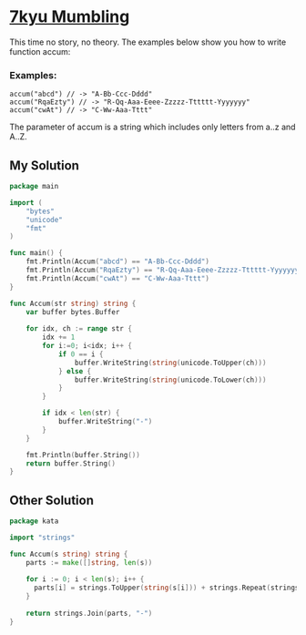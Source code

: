 # [7kyu Mumbling](https://www.codewars.com/kata/mumbling)

This time no story, no theory. The examples below show you how to write function accum:

### Examples:

```
accum("abcd") // -> "A-Bb-Ccc-Dddd"
accum("RqaEzty") // -> "R-Qq-Aaa-Eeee-Zzzzz-Tttttt-Yyyyyyy"
accum("cwAt") // -> "C-Ww-Aaa-Tttt"
```

The parameter of accum is a string which includes only letters from a..z and A..Z.

## My Solution

```go
package main

import (
	"bytes"
	"unicode"
	"fmt"
)

func main() {
	fmt.Println(Accum("abcd") == "A-Bb-Ccc-Dddd")
	fmt.Println(Accum("RqaEzty") == "R-Qq-Aaa-Eeee-Zzzzz-Tttttt-Yyyyyyy")
	fmt.Println(Accum("cwAt") == "C-Ww-Aaa-Tttt")
}

func Accum(str string) string {
	var buffer bytes.Buffer
	
	for idx, ch := range str {
		idx += 1
		for i:=0; i<idx; i++ {
			if 0 == i {
				buffer.WriteString(string(unicode.ToUpper(ch)))
			} else {
				buffer.WriteString(string(unicode.ToLower(ch)))
			}
		}

		if idx < len(str) {
			buffer.WriteString("-")
		}
	}

	fmt.Println(buffer.String())
	return buffer.String()
}
```

## Other Solution

```go
package kata

import "strings"

func Accum(s string) string {
    parts := make([]string, len(s))
    
    for i := 0; i < len(s); i++ {
      parts[i] = strings.ToUpper(string(s[i])) + strings.Repeat(strings.ToLower(string(s[i])), i)
    }
    
    return strings.Join(parts, "-")
}
```